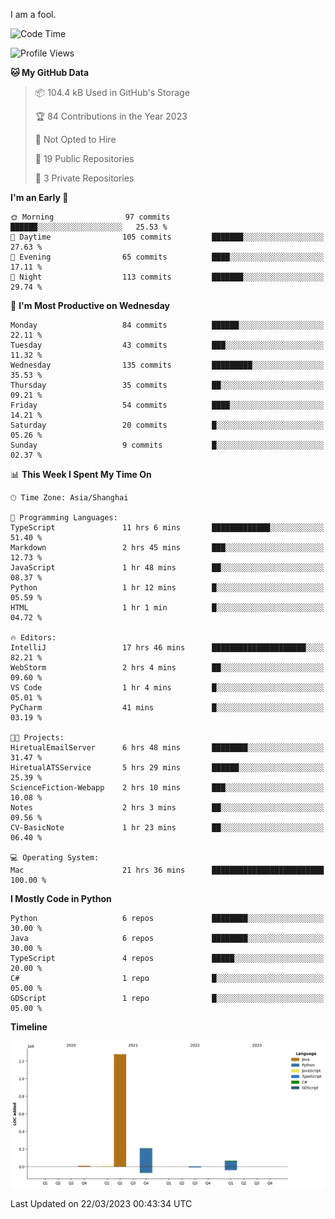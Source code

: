 I am a fool.

<!--START_SECTION:waka-->
![Code Time](http://img.shields.io/badge/Code%20Time-198%20hrs%201%20min-blue)

![Profile Views](http://img.shields.io/badge/Profile%20Views-8-blue)

**🐱 My GitHub Data** 

> 📦 104.4 kB Used in GitHub's Storage 
 > 
> 🏆 84 Contributions in the Year 2023
 > 
> 🚫 Not Opted to Hire
 > 
> 📜 19 Public Repositories 
 > 
> 🔑 3 Private Repositories 
 > 
**I'm an Early 🐤** 

```text
🌞 Morning                97 commits          ██████░░░░░░░░░░░░░░░░░░░   25.53 % 
🌆 Daytime                105 commits         ███████░░░░░░░░░░░░░░░░░░   27.63 % 
🌃 Evening                65 commits          ████░░░░░░░░░░░░░░░░░░░░░   17.11 % 
🌙 Night                  113 commits         ███████░░░░░░░░░░░░░░░░░░   29.74 % 
```
📅 **I'm Most Productive on Wednesday** 

```text
Monday                   84 commits          ██████░░░░░░░░░░░░░░░░░░░   22.11 % 
Tuesday                  43 commits          ███░░░░░░░░░░░░░░░░░░░░░░   11.32 % 
Wednesday                135 commits         █████████░░░░░░░░░░░░░░░░   35.53 % 
Thursday                 35 commits          ██░░░░░░░░░░░░░░░░░░░░░░░   09.21 % 
Friday                   54 commits          ████░░░░░░░░░░░░░░░░░░░░░   14.21 % 
Saturday                 20 commits          █░░░░░░░░░░░░░░░░░░░░░░░░   05.26 % 
Sunday                   9 commits           █░░░░░░░░░░░░░░░░░░░░░░░░   02.37 % 
```


📊 **This Week I Spent My Time On** 

```text
🕑︎ Time Zone: Asia/Shanghai

💬 Programming Languages: 
TypeScript               11 hrs 6 mins       █████████████░░░░░░░░░░░░   51.40 % 
Markdown                 2 hrs 45 mins       ███░░░░░░░░░░░░░░░░░░░░░░   12.73 % 
JavaScript               1 hr 48 mins        ██░░░░░░░░░░░░░░░░░░░░░░░   08.37 % 
Python                   1 hr 12 mins        █░░░░░░░░░░░░░░░░░░░░░░░░   05.59 % 
HTML                     1 hr 1 min          █░░░░░░░░░░░░░░░░░░░░░░░░   04.72 % 

🔥 Editors: 
IntelliJ                 17 hrs 46 mins      █████████████████████░░░░   82.21 % 
WebStorm                 2 hrs 4 mins        ██░░░░░░░░░░░░░░░░░░░░░░░   09.60 % 
VS Code                  1 hr 4 mins         █░░░░░░░░░░░░░░░░░░░░░░░░   05.01 % 
PyCharm                  41 mins             █░░░░░░░░░░░░░░░░░░░░░░░░   03.19 % 

🐱‍💻 Projects: 
HiretualEmailServer      6 hrs 48 mins       ████████░░░░░░░░░░░░░░░░░   31.47 % 
HiretualATSService       5 hrs 29 mins       ██████░░░░░░░░░░░░░░░░░░░   25.39 % 
ScienceFiction-Webapp    2 hrs 10 mins       ███░░░░░░░░░░░░░░░░░░░░░░   10.08 % 
Notes                    2 hrs 3 mins        ██░░░░░░░░░░░░░░░░░░░░░░░   09.56 % 
CV-BasicNote             1 hr 23 mins        ██░░░░░░░░░░░░░░░░░░░░░░░   06.40 % 

💻 Operating System: 
Mac                      21 hrs 36 mins      █████████████████████████   100.00 % 
```

**I Mostly Code in Python** 

```text
Python                   6 repos             ████████░░░░░░░░░░░░░░░░░   30.00 % 
Java                     6 repos             ████████░░░░░░░░░░░░░░░░░   30.00 % 
TypeScript               4 repos             █████░░░░░░░░░░░░░░░░░░░░   20.00 % 
C#                       1 repo              █░░░░░░░░░░░░░░░░░░░░░░░░   05.00 % 
GDScript                 1 repo              █░░░░░░░░░░░░░░░░░░░░░░░░   05.00 % 
```



**Timeline**

![Lines of Code chart](https://raw.githubusercontent.com/VeejaLiu/VeejaLiu/master/assets/bar_graph.png)


 Last Updated on 22/03/2023 00:43:34 UTC
<!--END_SECTION:waka-->
